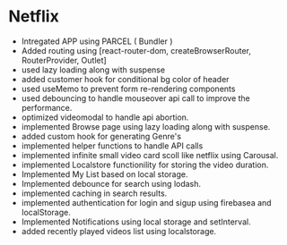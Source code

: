 # Netflix 

- Intregated APP using PARCEL ( Bundler )
- Added routing using [react-router-dom, createBrowserRouter, RouterProvider, Outlet]
- used lazy loading along with suspense
- added customer hook for conditional bg color of header
- used useMemo to prevent form re-rendering components
- used debouncing to handle mouseover api call to improve the performance.
- optimized videomodal to handle api abortion.
- implemented Browse page using lazy loading along with suspense.
- added custom hook for generating Genre's
- implemented helper functions to handle API calls
- implemented infinite small video card scoll like netflix using Carousal.
- implemented Localstore functionility for storing the video duration.
- Implemented My List based on local storage.
- Implemented debounce for search using lodash.
- implemented caching in search results.
- implemented authentication for login and sigup using firebasea and localStorage.
- Implemented Notifications using local storage and setInterval.
- added recently played videos list using localstorage.
